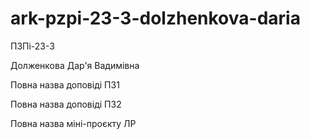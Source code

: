# ark-pzpi-23-3-dolzhenkova-daria

ПЗПі-23-3

Долженкова Дар'я Вадимівна

Повна назва доповіді ПЗ1 

Повна назва доповіді ПЗ2 

Повна назва міні-проєкту ЛР 
